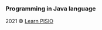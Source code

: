 ### Programming in Java language

2021 © <a href="https://learn-pisio.eu5.org/" target="_blank">Learn PISIO</a>
